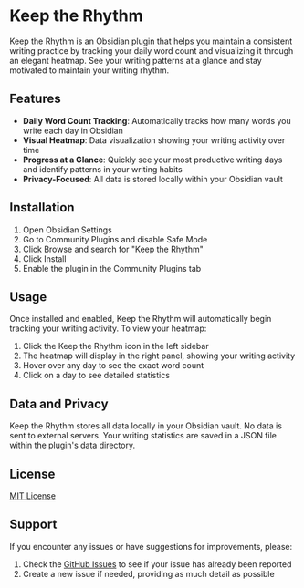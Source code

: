 # Keep the Rhythm

Keep the Rhythm is an Obsidian plugin that helps you maintain a consistent writing practice by tracking your daily word count and visualizing it through an elegant heatmap. See your writing patterns at a glance and stay motivated to maintain your writing rhythm.

## Features

- **Daily Word Count Tracking**: Automatically tracks how many words you write each day in Obsidian
- **Visual Heatmap**: Data visualization showing your writing activity over time
- **Progress at a Glance**: Quickly see your most productive writing days and identify patterns in your writing habits
- **Privacy-Focused**: All data is stored locally within your Obsidian vault

## Installation

1. Open Obsidian Settings
2. Go to Community Plugins and disable Safe Mode
3. Click Browse and search for "Keep the Rhythm"
4. Click Install
5. Enable the plugin in the Community Plugins tab

## Usage

Once installed and enabled, Keep the Rhythm will automatically begin tracking your writing activity. To view your heatmap:

1. Click the Keep the Rhythm icon in the left sidebar
2. The heatmap will display in the right panel, showing your writing activity
3. Hover over any day to see the exact word count
4. Click on a day to see detailed statistics

## Data and Privacy

Keep the Rhythm stores all data locally in your Obsidian vault. No data is sent to external servers. Your writing statistics are saved in a JSON file within the plugin's data directory.

## License

[MIT License](LICENSE)

## Support

If you encounter any issues or have suggestions for improvements, please:

1. Check the [GitHub Issues](https://github.com/yourusername/keep-the-rhythm/issues) to see if your issue has already been reported
2. Create a new issue if needed, providing as much detail as possible
